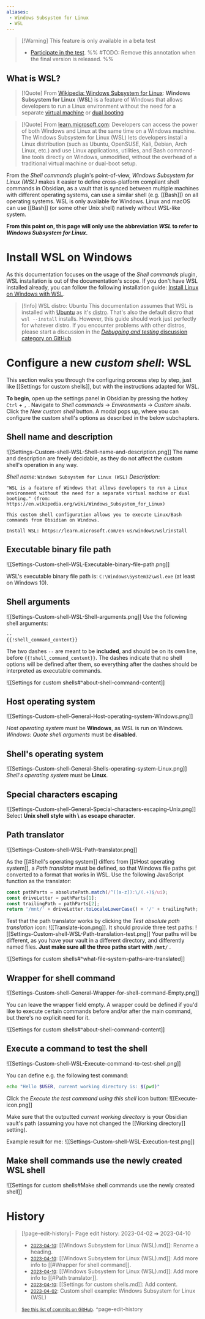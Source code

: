 ```yaml
---
aliases:
 - Windows Subsystem for Linux
 - WSL
---
```


 > [!Warning] This feature is only available in a beta test
 > - [Participate in the test](https://github.com/Taitava/obsidian-shellcommands/discussions/108#discussioncomment-5277523).
 > %% #TODO: Remove this annotation when the final version is released. %%

## What is WSL? 

> [!Quote] From [Wikipedia: Windows Subsystem for Linux](https://en.wikipedia.org/wiki/Windows_Subsystem_for_Linux):
> **Windows Subsystem for Linux** (**WSL**) is a feature of Windows that allows developers to run a Linux environment without the need for a separate [virtual machine](https://en.wikipedia.org/wiki/Virtual_machine "Virtual machine") or [dual booting](https://en.wikipedia.org/wiki/Dual_booting "Dual booting")

> [!Quote] From [learn.microsoft.com](https://learn.microsoft.com/en-us/windows/wsl/install):
> Developers can access the power of both Windows and Linux at the same time on a Windows machine. The Windows Subsystem for Linux (WSL) lets developers install a Linux distribution (such as Ubuntu, OpenSUSE, Kali, Debian, Arch Linux, etc.) and use Linux applications, utilities, and Bash command-line tools directly on Windows, unmodified, without the overhead of a traditional virtual machine or dual-boot setup.

From the _Shell commands_ plugin's point-of-view, _Windows Subsystem for Linux (WSL)_ makes it easier to define cross-platform compliant shell commands in Obsidian, as a vault that is synced between multiple machines with different operating systems, can use a similar shell (e.g. [[Bash]]) on all operating systems. WSL is only available for Windows. Linux and macOS can use [[Bash]] (or some other Unix shell) natively without WSL-like system.

**From this point on, this page will only use the abbreviation _WSL_ to refer to _Windows Subsystem for Linux_.**

# Install WSL on Windows

As this documentation focuses on the usage of the _Shell commands_ plugin, WSL installation is out of the documentation's scope. If you don't have WSL installed already, you can follow the following installation guide: [Install Linux on Windows with WSL](https://learn.microsoft.com/en-us/windows/wsl/install).

> [!Info] WSL distro: Ubuntu
> This documentation assumes that WSL is installed with [Ubuntu](https://ubuntu.com/wsl) as it's <abbr title="distribution">distro</abbr>. That's also the default distro that `wsl --install` installs. However, this guide should work just perfectly for whatever distro. If you encounter problems with other distros, please start a discussion in the [_Debugging and testing_ discussion category on GitHub](https://github.com/Taitava/obsidian-shellcommands/discussions/categories/debugging-and-testing). 

# Configure a new _custom shell_: WSL

This section walks you through the configuring process step by step, just like [[Settings for custom shells]], but with the instructions adapted for WSL.

**To begin**, open up the settings panel in Obsidian by pressing the hotkey `Ctrl` + `,` . Navigate to _Shell commands_ -> _Environments_ -> _Custom shells_. Click the _New custom shell_ button. A modal pops up, where you can configure the custom shell's options as described in the below subchapters.

## Shell name and description

![[Settings-Custom-shell-WSL-Shell-name-and-description.png]]
The name and description are freely decidable, as they do not affect the custom shell's operation in any way.

_Shell name_: `Windows Subsystem for Linux (WSL)`
_Description_:
```
"WSL is a feature of Windows that allows developers to run a Linux environment without the need for a separate virtual machine or dual booting." (from: https://en.wikipedia.org/wiki/Windows_Subsystem_for_Linux)

This custom shell configuration allows you to execute Linux/Bash commands from Obsidian on Windows.

Install WSL: https://learn.microsoft.com/en-us/windows/wsl/install
```

## Executable binary file path

![[Settings-Custom-shell-WSL-Executable-binary-file-path.png]]

WSL's executable binary file path is: `C:\Windows\System32\wsl.exe` (at least on Windows 10).

## Shell arguments

![[Settings-Custom-shell-WSL-Shell-arguments.png]]
Use the following shell arguments:
```
--
{{!shell_command_content}}
```
The two dashes `--` are meant to be **included**, and should be on its own line, before `{{!shell_command_content}}`. The dashes indicate that no shell options will be defined after them, so everything after the dashes should be interpreted as executable commands.

![[Settings for custom shells#^about-shell-command-content]]

## Host operating system

![[Settings-Custom-shell-General-Host-operating-system-Windows.png]]

_Host operating system_ must be **Windows**, as WSL is run on Windows.
_Windows: Quote shell arguments_ must be **disabled**.

## Shell's operating system

![[Settings-Custom-shell-General-Shells-operating-system-Linux.png]]
_Shell's operating system_ must be **Linux**.

## Special characters escaping

![[Settings-Custom-shell-General-Special-characters-escaping-Unix.png]]
Select **Unix shell style with \\ as escape character**. 

## Path translator

![[Settings-Custom-shell-WSL-Path-translator.png]]

As the [[#Shell's operating system]] differs from [[#Host operating system]], a _Path translator_ must be defined, so that Windows file paths get converted to a format that works in WSL. Use the following JavaScript function as the translator:
```javascript
const pathParts = absolutePath.match(/^([a-z]):\/(.+)$/ui);
const driveLetter = pathParts[1];
const trailingPath = pathParts[2];
return '/mnt/' + driveLetter.toLocaleLowerCase() + '/' + trailingPath;
```

Test that the path translator works by clicking the _Test absolute path translation_ icon: ![[Translate-icon.png]]. It should provide three test paths:
![[Settings-Custom-shell-WSL-Path-translation-test.png]]
Your paths will be different, as you have your vault in a different directory, and differently named files. **Just make sure all the three paths start with `/mnt/`** .

![[Settings for custom shells#^what-file-system-paths-are-translated]]

## Wrapper for shell command

![[Settings-Custom-shell-General-Wrapper-for-shell-command-Empty.png]]

You can leave the wrapper field empty. A wrapper could be defined if you'd like to execute certain commands before and/or after the main command, but there's no explicit need for it.

![[Settings for custom shells#^about-shell-command-content]]

## Execute a command to test the shell

![[Settings-Custom-shell-WSL-Execute-command-to-test-shell.png]]

You can define e.g. the following test command:

```bash
echo "Hello $USER, current working directory is: $(pwd)"
```

Click the _Execute the test command using this shell_ icon button: ![[Execute-icon.png]]

Make sure that the outputted _current working directory_ is your Obsidian vault's path (assuming you have not changed the [[Working directory]] setting).

Example result for me:
![[Settings-Custom-shell-WSL-Execution-test.png]]

## Make shell commands use the newly created WSL shell

![[Settings for custom shells#Make shell commands use the newly created shell]]

# History
> [!page-edit-history]- Page edit history: 2023-04-02 &#10132; 2023-04-10
> - [<small>2023-04-10</small>](https://github.com/Taitava/obsidian-shellcommands-documentation/commit/836d6a75e93c7664cf895a02722ec688f612f172): [[Windows Subsystem for Linux (WSL).md]]: Rename a heading.
> - [<small>2023-04-10</small>](https://github.com/Taitava/obsidian-shellcommands-documentation/commit/92811b9c999f3459792dd2ab6639f77b9477466b): [[Windows Subsystem for Linux (WSL).md]]: Add more info to [[#Wrapper for shell command]].
> - [<small>2023-04-10</small>](https://github.com/Taitava/obsidian-shellcommands-documentation/commit/e10d73ad0efbeb59eccdd175d3c7c8628630dd54): [[Windows Subsystem for Linux (WSL).md]]: Add more info to [[#Path translator]].
> - [<small>2023-04-10</small>](https://github.com/Taitava/obsidian-shellcommands-documentation/commit/47744de2b41b0ae2f44a8cbe83d4bcd0301bf3bc): [[Settings for custom shells.md]]: Add content.
> - [<small>2023-04-02</small>](https://github.com/Taitava/obsidian-shellcommands-documentation/commit/7bd74c26aac68d0051a128d58fa15f8f3d6f03f5): Custom shell example: Windows Subsystem for Linux (WSL)
> 
> [<small>See this list of commits on GitHub</small>](https://github.com/Taitava/obsidian-shellcommands-documentation/commits/main/./Environments/Custom%20shells/Windows%20Subsystem%20for%20Linux%20%28WSL%29.md).
> ^page-edit-history